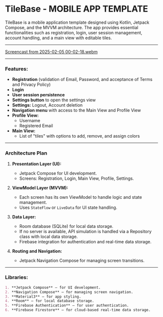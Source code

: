 # TileBase - MOBILE APP TEMPLATE

TileBase is a mobile application template designed using Kotlin, Jetpack Compose, and the MVVM architecture. The app provides essential functionalities such as registration, login, user session management, account handling, and a main view with editable tiles.

---

[Screencast from 2025-02-05 00-02-18.webm](https://github.com/user-attachments/assets/3dd20773-4eaf-4dc6-a3e2-43d821670b94)

---
### Features:
- **Registration** (validation of Email, Password, and acceptance of Terms and Privacy Policy)
- **Login**
- **User session persistence**
- **Settings button** to open the settings view
- **Settings:** Logout, Account deletion
- **Navigation menu** with access to the Main View and Profile View
- **Profile View:**
  - Username
  - Registered Email
- **Main View:**
  - List of "tiles" with options to add, remove, and assign colors

---

### Architecture Plan
1. **Presentation Layer (UI):**
   - Jetpack Compose for UI development.
   - Screens: Registration, Login, Main View, Profile, Settings.

2. **ViewModel Layer (MVVM):**
   - Each screen has its own ViewModel to handle logic and state management.
   - Uses `StateFlow` or `LiveData` for UI state handling.

3. **Data Layer:**
   - Room database (SQLite) for local data storage.
   - If no server is available, API simulation is handled via a Repository class with local data storage.
   - Firebase integration for authentication and real-time data storage.

4. **Routing and Navigation:**
   - Jetpack Navigation Compose for managing screen transitions.

---

### Libraries:
```md
1. **Jetpack Compose** – for UI development.
2. **Navigation Compose** – for managing screen navigation.
3. **Material3** – for app styling.
4. **Room** – for local database storage.
5. **Firebase Authentication** – for user authentication.
6. **Firebase Firestore** – for cloud-based real-time data storage.
```


